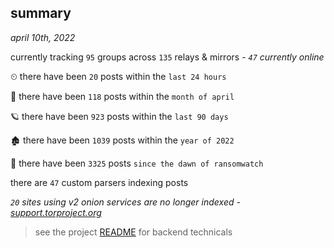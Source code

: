 
## summary
_april 10th, 2022_

currently tracking `95` groups across `135` relays & mirrors - _`47` currently online_

⏲ there have been `20` posts within the `last 24 hours`

🦈 there have been `118` posts within the `month of april`

🪐 there have been `923` posts within the `last 90 days`

🏚 there have been `1039` posts within the `year of 2022`

🦕 there have been `3325` posts `since the dawn of ransomwatch`

there are `47` custom parsers indexing posts

_`20` sites using v2 onion services are no longer indexed - [support.torproject.org](https://support.torproject.org/onionservices/v2-deprecation/)_

> see the project [README](https://github.com/thetanz/ransomwatch#ransomwatch--) for backend technicals
